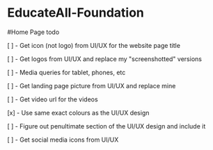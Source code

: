 # EducateAll-Foundation

#Home Page todo

[ ] - Get icon (not logo) from UI/UX for the website page title

[ ] - Get logos from UI/UX and replace my "screenshotted" versions

[ ] - Media queries for tablet, phones, etc

[ ] - Get landing page picture from UI/UX and replace mine

[ ] - Get video url for the videos

[x] - Use same exact colours as the UI/UX design

[ ] - Figure out penultimate section of the UI/UX design and include it

[ ] - Get social media icons from UI/UX
